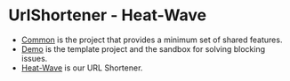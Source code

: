 # UrlShortener - Heat-Wave

* [Common](common) is the project that provides a minimum set of shared features.
* [Demo](demo) is the template project and the sandbox for solving blocking issues.
* [Heat-Wave](heat-wave) is our URL Shortener.
